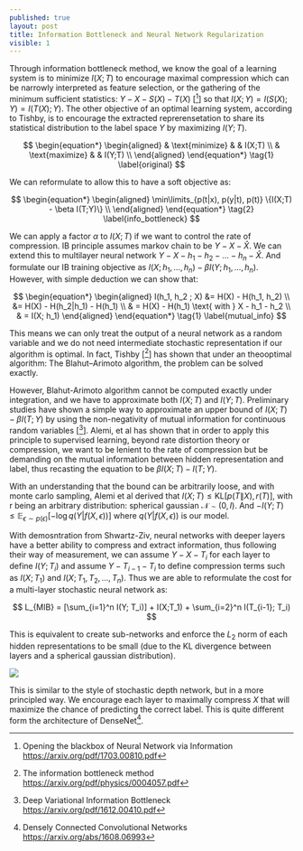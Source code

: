 ```yaml
---
published: true
layout: post
title: Information Bottleneck and Neural Network Regularization
visible: 1
---
```


Through information bottleneck method, we know the goal of a learning system is to minimize $I(X;T)$ to encourage maximal compression which can be narrowly interpreted as feature selection, or the gathering of the minimum sufficient statistics: $Y - X - S(X) - T(X)$ [[^1]] so that $I(X; Y) = I(S(X); Y) = I(T(X); Y)$. The other objective of an optimal learning system, according to Tishby, is to encourage the extracted reprerensetation to share its statistical distribution to the label space $Y$ by maximizing $I(Y; T)$. 


$$
\begin{equation*}
\begin{aligned}
& \text{minimize}
& & I(X;T) \\
& \text{maximize}
& & I(Y;T) \\
\end{aligned}
\end{equation*}
\tag{1}
\label{original}
$$

We can reformulate to allow this to have a soft objective as:


$$
\begin{equation*}
\begin{aligned}
\min\limits_{p(t|x), p(y|t), p(t)}
\{I(X;T) - \beta I(T;Y)\}  \\
\end{aligned}
\end{equation*}
\tag{2}
\label{info_bottleneck}
$$

We can apply a factor $\alpha$ to $I(X;T)$ if we want to control the rate of compression. IB principle assumes markov chain to be $Y - X - \hat{X}$. We can extend this to multilayer neural network $Y - X - h_1 - h_2 - … - h_n - \hat{X}$. And formulate our IB training objective as $I(X; h_1, …, h_n) - \beta I(Y; h_1, …, h_n)$. However, with simple deduction we can show that:


$$
\begin{equation*}
\begin{aligned}
I(h_1, h_2 ; X) &= H(X) - H(h_1, h_2)  \\
 &= H(X) - H(h_2|h_1) - H(h_1) \\
 & = H(X) - H(h_1) \text{   with } X - h_1 - h_2 \\
 & =  I(X; h_1)
\end{aligned}
\end{equation*}
\tag{1}
\label{mutual_info}
$$


This means we can only treat the output of a neural network as a random variable and we do not need intermediate stochastic representation if our algorithm is optimal. In fact, Tishby [[^2]] has shown that under an theooptimal algorithm:  The Blahut–Arimoto algorithm, the problem can be solved exactly. 



However, Blahut-Arimoto algorithm cannot be computed exactly under integration, and we have to approximate both $I(X; T)$ and $I(Y; T)$. Preliminary studies have shown a simple way to approximate an upper bound of $I(X; T) - \beta I(T; Y)$ by using the non-negativity of mutual information for continuous random variables [[^3]]. Alemi, et al has shown that in order to apply this principle to supervised learning, beyond rate distortion theory or compression, we want to be lenient to the rate of compression but be demanding on the mutual information between hidden representation and label, thus recasting the equation to be $\beta I(X;T) - I(T; Y)$. 



With an understanding that the bound can be arbitrarily loose, and with monte carlo sampling, Alemi et al derived that $I(X;T) \leq \text{KL}[p(T\|X), r(T)]$, with r being an arbitrary distribution: spherical gaussian $\mathcal{N} \sim (0, I)$. And $-I(Y;T) \leq \mathbb{E}_{\epsilon \sim p(\epsilon)}[-\log q(Y | f(X, \epsilon))]$ where $q(Y|f(X, \epsilon))$ is our model. 



With demosntration from Shwartz-Ziv, neural networks with deeper layers have a better ability to compress and extract information, thus following their way of measurement, we can assume $Y - X - T_i$ for each layer to define $I(Y; T_i)$  and assume $Y - T_{i-1} - T_{i}$ to define compression terms such as $I(X; T_1)$ and $I(X; T_1, T_2, …, T_n)$. Thus we are able to reformulate the cost for a multi-layer stochastic neural network as:


$$
L_{MIB} = [\sum_{i=1}^n I(Y; T_i)] + I(X;T_1) + \sum_{i=2}^n I(T_{i-1}; T_i)
$$


This is equivalent to create sub-networks and enforce the $L_2$ norm of each hidden representations to be small (due to the KL divergence between layers and a spherical gaussian distribution). 



![](http://anie.me/images/mutual_y_h.png)



This is similar to the style of stochastic depth network, but in a more principled way. We encourage each layer to maximally compress $X$ that will maximize the chance of predicting the correct label. This is quite different form the architecture of DenseNet[^4].



[^1]: Opening the blackbox of Neural Network via Information https://arxiv.org/pdf/1703.00810.pdf
[^2]: The information bottleneck method https://arxiv.org/pdf/physics/0004057.pdf
[^3]: Deep Variational Information Bottleneck https://arxiv.org/pdf/1612.00410.pdf
[^4]: Densely Connected Convolutional Networks https://arxiv.org/abs/1608.06993

